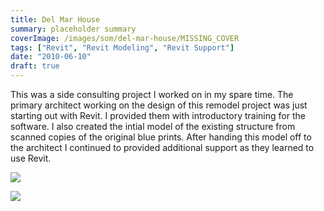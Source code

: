 ```yaml
---
title: Del Mar House
summary: placeholder summary
coverImage: /images/som/del-mar-house/MISSING_COVER
tags: ["Revit", "Revit Modeling", "Revit Support"]
date: "2010-06-10"
draft: true
---
```


This was a side consulting project I worked on in my spare time. The primary architect working on the design of this remodel project was just starting out with Revit. I provided them with introductory training for the software. I also created the intial model of the existing structure from scanned copies of the original blue prints. After handing this model off to the architect I continued to provided additional support as they learned to use Revit.

![](7.jpg)

![](9.jpg)
